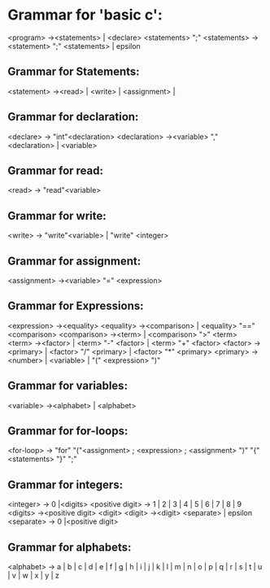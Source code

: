 # Grammar for 'basic c':
\<program> ->\<statements> | \<declare> \<statements> ";"
\<statements> ->\<statement> ";" \<statements> | epsilon
## Grammar for Statements:
\<statement> ->\<read> | \<write> | \<assignment> |<for-loop>
## Grammar for declaration:
\<declare> ->  "int"\<declaration>
\<declaration> ->\<variable> "," \<declaration> | \<variable>
## Grammar for read:
\<read> -> "read"\<variable>
## Grammar for write:
\<write> -> "write"\<variable> | "write" \<integer>
## Grammar for assignment:
\<assignment> ->\<variable> "=" \<expression>
## Grammar for Expressions:
\<expression> ->\<equality>
\<equality> ->\<comparison> | \<equality> "==" \<comparison>
\<comparison> ->\<term> | \<comparison> ">" \<term>
\<term> ->\<factor> | \<term> "-" \<factor> | \<term> "+" \<factor>
\<factor> ->\<primary> | \<factor> "/" \<primary> | \<factor> "*" \<primary>
\<primary> ->\<number> | \<variable> | "(" \<expression> ")"
## Grammar for variables:
\<variable> ->\<alphabet><variable> | \<alphabet>
## Grammar for for-loops:
\<for-loop> -> "for" "("\<assignment> ; \<expression> ; \<assignment> ")" "{" \<statements> "}" ";"
## Grammar for integers:
\<integer> -> 0 |\<digits>
\<positive digit> -> 1 | 2 | 3 | 4 | 5 | 6 | 7 | 8 | 9
\<digits> ->\<positive digit> \<digit>
\<digit> ->\<digit> \<separate> | epsilon
\<separate> -> 0 |\<positive digit>
## Grammar for alphabets:
\<alphabet> -> a | b | c | d | e | f | g | h | i | j | k | l | m | n | o | p | q | r | s | t | u | v | w | x | y | z
